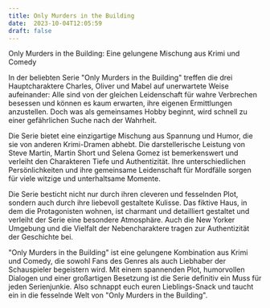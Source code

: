 ```yaml
---
title: Only Murders in the Building
date:  2023-10-04T12:05:59
draft: false
---
```


Only Murders in the Building: Eine gelungene Mischung aus Krimi und Comedy

In der beliebten Serie "Only Murders in the Building" treffen die drei Hauptcharaktere Charles, Oliver und Mabel auf unerwartete Weise aufeinander: Alle sind von der gleichen Leidenschaft für wahre Verbrechen besessen und können es kaum erwarten, ihre eigenen Ermittlungen anzustellen. Doch was als gemeinsames Hobby beginnt, wird schnell zu einer gefährlichen Suche nach der Wahrheit.

Die Serie bietet eine einzigartige Mischung aus Spannung und Humor, die sie von anderen Krimi-Dramen abhebt. Die darstellerische Leistung von Steve Martin, Martin Short und Selena Gomez ist bemerkenswert und verleiht den Charakteren Tiefe und Authentizität. Ihre unterschiedlichen Persönlichkeiten und ihre gemeinsame Leidenschaft für Mordfälle sorgen für viele witzige und unterhaltsame Momente.

Die Serie besticht nicht nur durch ihren cleveren und fesselnden Plot, sondern auch durch ihre liebevoll gestaltete Kulisse. Das fiktive Haus, in dem die Protagonisten wohnen, ist charmant und detailliert gestaltet und verleiht der Serie eine besondere Atmosphäre. Auch die New Yorker Umgebung und die Vielfalt der Nebencharaktere tragen zur Authentizität der Geschichte bei.

"Only Murders in the Building" ist eine gelungene Kombination aus Krimi und Comedy, die sowohl Fans des Genres als auch Liebhaber der Schauspieler begeistern wird. Mit einem spannenden Plot, humorvollen Dialogen und einer großartigen Besetzung ist die Serie definitiv ein Muss für jeden Serienjunkie. Also schnappt euch euren Lieblings-Snack und taucht ein in die fesselnde Welt von "Only Murders in the Building".